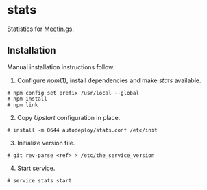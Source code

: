 
stats
=====

Statistics for [Meetin.gs](http://meetin.gs/about).

Installation
------------

Manual installation instructions follow.

1. Configure *npm*(1), install dependencies and make *stats* available.
```
# npm config set prefix /usr/local --global
# npm install
# npm link
```

2. Copy *Upstart* configuration in place.
```
# install -m 0644 autodeploy/stats.conf /etc/init
```

3. Initialize version file.
```
# git rev-parse <ref> > /etc/the_service_version
```

4. Start service.
```
# service stats start
```
